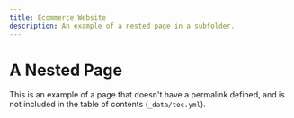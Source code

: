 ```yaml
---
title: Ecommerce Website
description: An example of a nested page in a subfolder.
---
```


# A Nested Page

This is an example of a page that doesn't have a permalink defined, and
is not included in the table of contents (`_data/toc.yml`).
